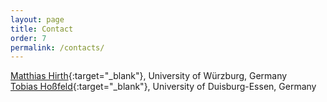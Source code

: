 ```yaml
---
layout: page
title: Contact
order: 7
permalink: /contacts/ 
---
```


[Matthias Hirth](http://www.comnet.informatik.uni-wuerzburg.de/staff/members/matthias_hirth/){:target="_blank"}, University of W&uuml;rzburg, Germany  
[Tobias Ho&szlig;feld](https://www.mas.wiwi.uni-due.de/team/tobias-hossfeld/){:target="_blank"}, University of Duisburg-Essen, Germany
